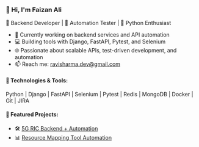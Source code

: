 ### 👋 Hi, I'm Faizan Ali

🔧 Backend Developer | 🧪 Automation Tester | 🐍 Python Enthusiast

- 🔭 Currently working on backend services and API automation
- 💻 Building tools with Django, FastAPI, Pytest, and Selenium
- 🌐 Passionate about scalable APIs, test-driven development, and automation
- 📫 Reach me: ravisharma.dev@gmail.com

#### 🔧 Technologies & Tools:
Python | Django | FastAPI | Selenium | Pytest | Redis | MongoDB | Docker | Git | JIRA

#### 📌 Featured Projects:
- 🛠️ [5G RIC Backend + Automation](https://github.com/yourusername/5G-RIC-API-Automation)
- 📊 [Resource Mapping Tool Automation](https://github.com/yourusername/RMT-Backend-Automation)
